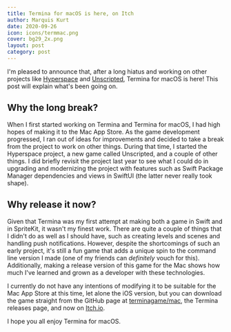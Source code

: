 ```yaml
---
title: Termina for macOS is here, on Itch
author: Marquis Kurt
date: 2020-09-26
icon: icons/termmac.png
cover: bg29_2x.png
layout: post
category: post
---
```


I'm pleased to announce that, after a long hiatus and working on other projects like [Hyperspace][hyp] and [Unscripted][uvn], Termina for macOS is here! This post will explain what's been going on.

## Why the long break?

When I first started working on Termina and Termina for macOS, I had high hopes of making it to the Mac App Store. As the game development progressed, I ran out of ideas for improvements and decided to take a break from the project to work on other things. During that time, I started the Hyperspace project, a new game called Unscripted, and a couple of other things. I did briefly revisit the project last year to see what I could do in upgrading and modernizing the project with features such as Swift Package Manager dependencies and views in SwiftUI (the latter never really took shape).

## Why release it now?

Given that Termina was my first attempt at making both a game in Swift and in SpriteKit, it wasn't my finest work. There are quite a couple of things that I didn't do as well as I should have, such as creating levels and scenes and handling push notifications. However, despite the shortcomings of such an early project, it's still a fun game that adds a unique spin to the command line version I made (one of my friends can _definitely_ vouch for this). Additionally, making a release version of this game for the Mac shows how much I've learned and grown as a developer with these technologies.

I currently do not have any intentions of modifying it to be suitable for the Mac App Store at this time, let alone the iOS version, but you can download the game straight from the GitHub page at [terminagame/mac][github], the Termina releases page, and now on [Itch.io][itch].

I hope you all enjoy Termina for macOS.

<!-- Links -->
[hyp]: "https://hyperspace.marquiskurt.net"
[uvn]: "https://unscriptedvn.dev"
[github]: "https://github.com/TerminaGame/mac/releases/"
[itch]: "https://marquiskurt.itch.io/termina"
